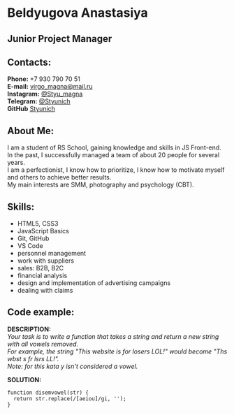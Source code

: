 # Beldyugova Anastasiya

## Junior Project Manager


## Contacts:
**Phone:** +7 930 790 70 51  
**E-mail:** [virgo_magna@mail.ru](mailto:virgo_magna@mail.ru)  
**Instagram:** [@Styu_magna](https://instagram.com/styu_magna)  
**Telegram:** [@Styunich](https://t.me/Styunich)  
**GitHub** [Styunich](https://github.com/styunich)

## About Me:
I am a student of RS School, gaining knowledge and skills in JS Front-end.  
In the past, I successfully managed a team of about 20 people for several years.  
I am a perfectionist, I know how to prioritize, I know how to motivate myself and others to achieve better results.  
My main interests are SMM, photography and psychology (CBT). 


## Skills:                         
- HTML5, CSS3                        
- JavaScript Basics               
- Git, GitHub                    
- VS Code
- personnel management
- work with suppliers
- sales: B2B, B2C
- financial analysis
- design and implementation of advertising campaigns
- dealing with claims


## Code example:
**DESCRIPTION:**  
*Your task is to write a function that takes a string and return a new string with all vowels removed.*  
*For example, the string "This website is for losers LOL!" would become "Ths wbst s fr lsrs LL!".*   
*Note: for this kata y isn't considered a vowel.*  

**SOLUTION:**
```
function disemvowel(str) {
  return str.replace(/[aeiou]/gi, ''); 
}
```  